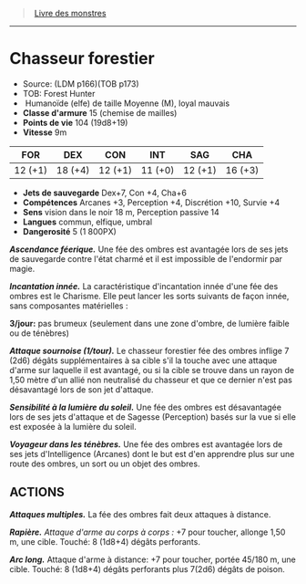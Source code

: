 ﻿> [Livre des monstres](tome_of_beasts_old.md)

---

# Chasseur forestier

- Source: (LDM p166)(TOB p173)
- TOB: Forest Hunter
-  Humanoïde (elfe) de taille Moyenne (M), loyal mauvais
- **Classe d'armure** 15 (chemise de mailles)
- **Points de vie** 104 (19d8+19)
- **Vitesse** 9m

|FOR|DEX|CON|INT|SAG|CHA|
|---|---|---|---|---|---|
|12 (+1)|18 (+4)|12 (+1)|11 (+0)|12 (+1)|16 (+3)|

- **Jets de sauvegarde** Dex+7, Con +4, Cha+6
- **Compétences** Arcanes +3, Perception +4, Discrétion +10, Survie +4
- **Sens** vision dans le noir 18 m, Perception passive 14
- **Langues** commun, elfique, umbral
- **Dangerosité** 5 (1 800PX)

**_Ascendance féerique._** Une fée des ombres est avantagée lors de ses jets de sauvegarde contre l'état charmé et il est impossible de l'endormir par magie.

**_Incantation innée._** La caractéristique d'incantation innée d'une fée des ombres est le Charisme. Elle peut lancer les sorts suivants de façon innée, sans composantes matérielles :

**3/jour:** pas brumeux (seulement dans une zone d'ombre, de lumière faible ou de ténèbres)

**_Attaque sournoise (1/tour)._** Le chasseur forestier fée des ombres inflige 7 (2d6) dégâts supplémentaires à sa cible s'il la touche avec une attaque d'arme sur laquelle il est avantagé, ou si la cible se trouve dans un rayon de 1,50 mètre d'un allié non neutralisé du chasseur et que ce dernier n'est pas désavantagé lors de son jet d'attaque.

**_Sensibilité à la lumière du soleil._** Une fée des ombres est désavantagée lors de ses jets d'attaque et de Sagesse (Perception) basés sur la vue si elle est exposée à la lumière du soleil.

**_Voyageur dans les ténèbres._** Une fée des ombres est avantagée lors de ses jets d'Intelligence (Arcanes) dont le but est d'en apprendre plus sur une route des ombres, un sort ou un objet des ombres.

## ACTIONS

**_Attaques multiples._** La fée des ombres fait deux attaques à distance.

**_Rapière._** _Attaque d'arme au corps à corps :_ +7 pour toucher, allonge 1,50 m, une cible. Touché: 8 (1d8+4) dégâts perforants.

**_Arc long._** Attaque d'arme à distance: +7 pour toucher, portée 45/180 m, une cible. Touché: 8 (1d8+4) dégâts perforants plus 7(2d6) dégâts de poison.

